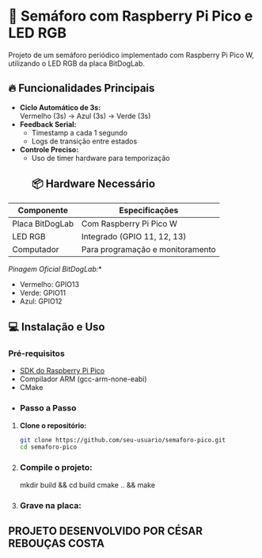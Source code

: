 # 🚦 Semáforo com Raspberry Pi Pico e LED RGB
Projeto de um semáforo periódico implementado com Raspberry Pi Pico W, utilizando o LED RGB da placa BitDogLab.
## 🔥 Funcionalidades Principais
- **Ciclo Automático de 3s:**  
  Vermelho (3s) → Azul (3s) → Verde (3s)
- **Feedback Serial:**  
  - Timestamp a cada 1 segundo
  - Logs de transição entre estados
- **Controle Preciso:**  
  - Uso de timer hardware para temporização
    ## 📦 Hardware Necessário
| Componente              | Especificações                  |
|-------------------------|---------------------------------|
| Placa BitDogLab         | Com Raspberry Pi Pico W         |
| LED RGB                 | Integrado (GPIO 11, 12, 13)     |
| Computador              | Para programação e monitoramento|

*Pinagem Oficial BitDogLab:**
- Vermelho: GPIO13
- Verde: GPIO11
- Azul: GPIO12

## 💻 Instalação e Uso

### Pré-requisitos
- [SDK do Raspberry Pi Pico](https://datasheets.raspberrypi.com/pico/getting-started-with-pico.pdf)
- Compilador ARM (gcc-arm-none-eabi)
- CMake
- ### Passo a Passo
1. **Clone o repositório:**
   ```bash
   git clone https://github.com/seu-usuario/semaforo-pico.git
   cd semaforo-pico
  2. ### **Compile o projeto:**
     mkdir build && cd build
     cmake .. && make
  3. ### **Grave na placa:**

  ## PROJETO DESENVOLVIDO POR CÉSAR REBOUÇAS COSTA 
